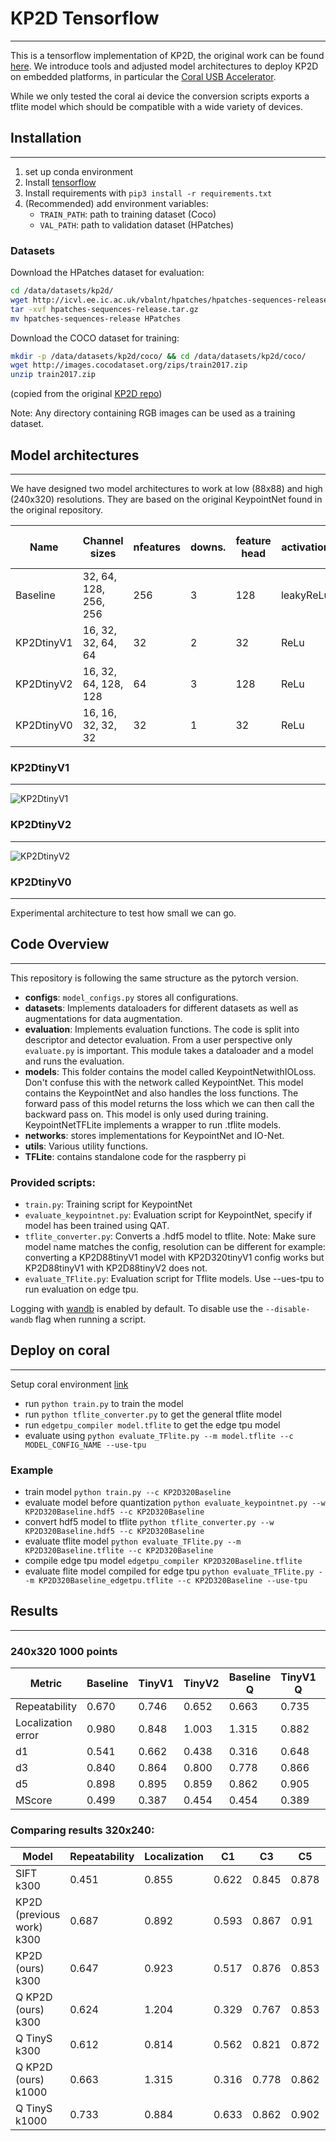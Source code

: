 # KP2D Tensorflow

---
This is a tensorflow implementation of KP2D, the original work can be found [here](https://github.com/TRI-ML/KP2D). 
We introduce tools and adjusted model architectures to deploy KP2D on embedded platforms, in particular the [Coral USB Accelerator]().

While we only tested the coral ai device the conversion scripts exports a tflite model which should be compatible with a wide variety of devices.

## Installation

---
1. set up conda environment
2. Install [tensorflow](https://www.tensorflow.org/install/pip)
3. Install requirements with ```pip3 install -r requirements.txt```
4. (Recommended) add environment variables:
   - `TRAIN_PATH`: path to training dataset (Coco)
   - `VAL_PATH`: path to validation dataset (HPatches)
### Datasets
Download the HPatches dataset for evaluation:

```bash
cd /data/datasets/kp2d/
wget http://icvl.ee.ic.ac.uk/vbalnt/hpatches/hpatches-sequences-release.tar.gz
tar -xvf hpatches-sequences-release.tar.gz
mv hpatches-sequences-release HPatches
```

Download the COCO dataset for training:
```bash
mkdir -p /data/datasets/kp2d/coco/ && cd /data/datasets/kp2d/coco/
wget http://images.cocodataset.org/zips/train2017.zip
unzip train2017.zip
```
(copied from the original [KP2D repo](https://github.com/TRI-ML/KP2D))

Note: Any directory containing RGB images can be used as a training dataset.
## Model architectures

---
We have designed two model architectures to work at low (88x88) and high (240x320) resolutions.
They are based on the original KeypointNet found in the original repository.

 |Name | Channel sizes | nfeatures | downs. |  feature head | activation  | parameters  |  size [mb] | size quant. [mb]|
|---|---|---|---|---|---|---|---|---|
 Baseline | 32, 64, 128, 256, 256 | 256 | 3 | 128 | leakyReLu | 5,317k | 20.4 | **5.1**|
 KP2DtinyV1 | 16, 32, 32, 64, 64 | 32 | 2 | 32 | ReLu | 387k | 1.48 |  **0.37**|
 KP2DtinyV2 |  16, 32, 64, 128, 128 | 64 | 3 | 128 | ReLu | 1,849k | 7.6 | **1.9**|
KP2DtinyV0 | 16, 16, 32, 32, 32 | 32 | 1 | 32 | ReLu | 141k | 0.64 | **0.16** |
### KP2DtinyV1

---
![KP2DtinyV1](rsc/tinyv1.png)

### KP2DtinyV2

---
![KP2DtinyV2](rsc/tinyv2.png)


### KP2DtinyV0

---
Experimental architecture to test how small we can go.
## Code Overview

---
This repository is following the same structure as the pytorch version.
- **configs**: ``model_configs.py`` stores all configurations.
- **datasets**: Implements dataloaders for different datasets as well as augmentations for data augmentation. 
- **evaluation**: Implements evaluation functions. The code is split into descriptor and detector evaluation. From a user perspective only ```evaluate.py``` is important. This module takes a dataloader and a model and runs the evaluation.
- **models**: This folder contains the model called KeypointNetwithIOLoss. Don't confuse this with the network called KeypointNet. This model contains the KeypointNet and also handles the loss functions. The forward pass of this model returns the loss which we can then call the backward pass on. This model is only used during training. KeypointNetTFLite implements a wrapper to run .tflite models.
- **networks**: stores implementations for KeypointNet and IO-Net.
- **utils**: Various utility functions.
- **TFLite**: contains standalone code for the raspberry pi


### Provided scripts:
- ```train.py```: Training script for KeypointNet
- ```evaluate_keypointnet.py```: Evaluation script for KeypointNet, specify if model has been trained using QAT.
- ```tflite_converter.py```: Converts a .hdf5 model to tflite. Note: Make sure model name matches the config, resolution can be different for example: converting a KP2D88tinyV1 model with KP2D320tinyV1 config works but KP2D88tinyV1 with KP2D88tinyV2 does not.
- ```evaluate_TFlite.py```: Evaluation script for Tflite models. Use --ues-tpu to run evaluation on edge tpu.

Logging with [wandb](https://wandb.ai/) is enabled by default. To disable use the ```--disable-wandb``` flag when running a script.

## Deploy on coral

---
Setup coral environment [link](https://coral.ai/docs/accelerator/get-started/#requirements)
- run ```python train.py``` to train the model
- run ```python tflite_converter.py``` to get the general tflite model
- run ```edgetpu_compiler model.tflite``` to get the edge tpu model
- evaluate using ```python evaluate_TFlite.py --m model.tflite --c MODEL_CONFIG_NAME --use-tpu```

### Example
- train model ``python train.py --c KP2D320Baseline``
- evaluate model before quantization ``python evaluate_keypointnet.py --w KP2D320Baseline.hdf5 --c KP2D320Baseline``
- convert hdf5 model to tflite ``python tflite_converter.py --w KP2D320Baseline.hdf5 --c KP2D320Baseline``
- evaluate tflite model ``python evaluate_TFlite.py --m KP2D320Baseline.tflite --c KP2D320Baseline``
- compile edge tpu model ``edgetpu_compiler KP2D320Baseline.tflite``
- evaluate flite model compiled for edge tpu ``python evaluate_TFlite.py --m KP2D320Baseline_edgetpu.tflite --c KP2D320Baseline --use-tpu``

## Results

---
### 240x320 1000 points
|Metric|Baseline|TinyV1|TinyV2|Baseline Q|TinyV1 Q|TinyV2 Q|
|---|---|---|---|---|---|---|
| Repeatability  | 0.670| 0.746| 0.652|  0.663| 0.735| 0.647| 
| Localization error  | 0.980| 0.848| 1.003| 1.315| 0.882| 1.217| 
| d1  | 0.541| 0.662| 0.438| 0.316| 0.648| 0.341| 
| d3  | 0.840| 0.864| 0.800| 0.778| 0.866| 0.721| 
| d5  | 0.898| 0.895| 0.859| 0.862| 0.905| 0.814| 
| MScore  | 0.499| 0.387| 0.454| 0.454| 0.389| 0.438| 


### Comparing results **320x240**:

| Model	| Repeatability |	Localization |	C1 |	C3 | 	C5 |	MScore |
|---|---|---|---|---|---|---|
|SIFT k300|0.451| 0.855| 0.622| 0.845| 0.878| 0.304|
| KP2D (previous work) k300|	0.687 |	0.892 |	0.593 |	0.867 |	0.91  |	0.546 |
| KP2D (ours) k300|	0.647 |	0.923 |	0.517 |	0.876|	0.853  |	0.493 |
| Q KP2D (ours) k300|	0.624 |	1.204 |	0.329 |	0.767 |	0.853  |	0.443 |
| Q TinyS k300|	 0.612 |	0.814|	0.562 |	0.821 |	0.872  |	0.362|
| Q KP2D (ours) k1000|	0.663|	1.315 |	0.316 |	0.778 |	0.862  |	 0.454 |
| Q TinyS k1000|	0.733 |	0.884|	0.633 |	0.862 |	0.902  |	0.387|



      